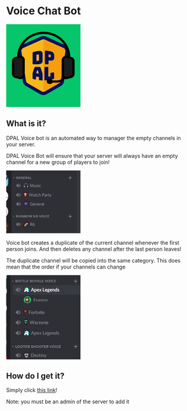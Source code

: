 Voice Chat Bot
===

<img src="logo.png" alt="drawing" width="200"/>


What is it?
---

DPAL Voice bot is an automated way to manager the empty channels in your server.

DPAL Voice Bot will ensure that your server will always have an empty channel for a new group of players to join!


<img src="voicebot-example.gif" alt="drawing" width="200"/>

Voice bot creates a duplicate of the current channel whenever the first person joins. And then deletes any channel after the last person leaves!

The duplicate channel will be copied into the same category. This does mean that the order if your channels can change

<img src="folder-example.gif" alt="drawing" width="200"/>

How do I get it?
---
Simply click [this link](https://discord.com/api/oauth2/authorize?client_id=856681398014443562&permissions=8&scope=bot)!

Note: you must be an admin of the server to add it

